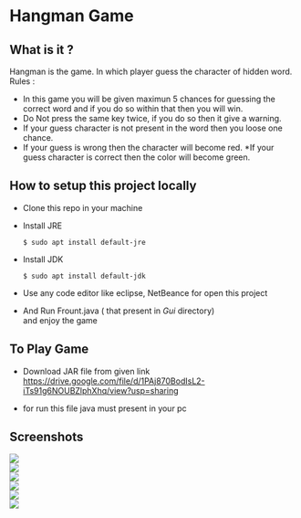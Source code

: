 # Hangman Game
## What is it ?
Hangman is the game. In which player guess the character of hidden word.
<br>
Rules :
* In this game you will be given maximun 5 chances for guessing the correct word and if you do so within that then you will win.
* Do Not press the same key twice, if you do so then it give a warning.
* If your guess character is not present in the word then you loose one chance.
* If your guess is wrong then the character will become red.
*If your guess character is correct then the color will become green.



## How to setup this project locally
* Clone this repo in your machine
* Install JRE

    ```
    $ sudo apt install default-jre
    ```


* Install JDK 

    ```
   $ sudo apt install default-jdk
   ```



 * Use any code editor like eclipse, NetBeance for open this project
 * And Run 
     Frount.java ( that present in _Gui_ directory)
   </br> and enjoy the game 

## To Play Game

* Download JAR file from given link <br>
https://drive.google.com/file/d/1PAj870BodIsL2-iTs91g6NOUBZlphXhq/view?usp=sharing

* for run this file java must present in your pc 

## Screenshots

<img src="./Images/GameOn.png"> 
<br>

<img src="./Images/Success_Attemp.png">
<br>
<img src="./Images/Wrong_Attemp.png">
<br>
<img src="./Images/Press_Same_Key_Again.png">
<br>
<img src="./Images/Success_Attemp.png">
<br>
<img src="./Images/Loss.png">



